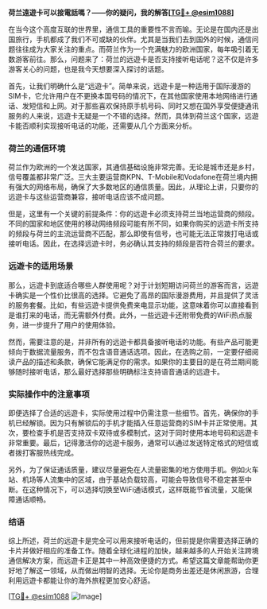 **荷兰遠遊卡可以接電話嗎？——你的疑问，我的解答[[TG💪+ @esim1088](https://t.me/s/esim1088)]**

在当今这个高度互联的世界里，通信工具的重要性不言而喻。无论是在国内还是出国旅行，手机都成了我们不可或缺的伙伴。尤其是当我们去到国外的时候，通信问题往往成为大家关注的重点。而荷兰作为一个充满魅力的欧洲国家，每年吸引着无数游客前往。那么，问题来了：荷兰的远遊卡是否支持接听电话呢？这不仅是许多游客关心的问题，也是我今天想要深入探讨的话题。

首先，让我们明确什么是“远遊卡”。简单来说，远遊卡是一种适用于国际漫游的SIM卡，它允许用户在不更换本国号码的情况下，在其他国家使用本地网络进行通话、发短信和上网。对于那些喜欢保持原手机号码、同时又想在国外享受便捷通讯服务的人来说，远遊卡无疑是一个不错的选择。然而，具体到荷兰这个国家，远遊卡能否顺利实现接听电话的功能，还需要从几个方面来分析。

### 荷兰的通信环境

荷兰作为欧洲的一个发达国家，其通信基础设施非常完善。无论是城市还是乡村，信号覆盖都非常广泛。三大主要运营商KPN、T-Mobile和Vodafone在荷兰境内拥有强大的网络布局，确保了大多数地区的通信质量。因此，从理论上讲，只要你的远遊卡与这些运营商兼容，接听电话应该不成问题。

但是，这里有一个关键的前提条件：你的远遊卡必须支持荷兰当地运营商的频段。不同的国家和地区使用的移动网络频段可能有所不同，如果你购买的远遊卡所支持的频段与荷兰的主流运营商不匹配，那么即使有信号，也可能无法正常拨打电话或接听电话。因此，在选择远遊卡时，务必确认其支持的频段是否符合荷兰的要求。

### 远遊卡的适用场景

那么，远遊卡到底适合哪些人群使用呢？对于计划短期访问荷兰的游客而言，远遊卡确实是一个性价比很高的选择。它避免了高昂的国际漫游费用，并且提供了灵活的服务套餐。比如，有些远遊卡提供免费来电显示功能，这意味着你可以直接看到是谁打来的电话，而无需额外付费。此外，一些远遊卡还附带免费的WiFi热点服务，进一步提升了用户的使用体验。

然而，需要注意的是，并非所有的远遊卡都具备接听电话的功能。有些产品可能更倾向于数据流量服务，而不包含语音通话选项。因此，在选购之前，一定要仔细阅读产品的描述和条款，确保它能满足你的需求。如果你的主要目的是在荷兰期间能够随时接听电话，那么最好选择那些明确标注支持语音通话的远遊卡。

### 实际操作中的注意事项

即便选择了合适的远遊卡，实际使用过程中仍需注意一些细节。首先，确保你的手机已经解锁。因为只有解锁后的手机才能插入任意运营商的SIM卡并正常使用。其次，要检查手机是否支持双卡双待或多模制式，这对于同时使用本地号码和远遊卡非常重要。最后，记得激活你的远遊卡服务，通常可以通过发送特定格式的短信或者拨打客服热线完成。

另外，为了保证通话质量，建议尽量避免在人流量密集的地方使用手机。例如火车站、机场等人流集中的区域，由于基站负载较高，可能会导致信号不稳定甚至中断。在这种情况下，可以选择切换至WiFi通话模式，这样既能节省流量，又能保障通话顺畅。

### 结语

综上所述，荷兰的远遊卡是完全可以用来接听电话的，但前提是你需要选择正确的卡片并做好相应的准备工作。随着全球化进程的加快，越来越多的人开始关注跨境通信解决方案，而远遊卡正是其中一种高效便捷的方式。希望这篇文章能帮助你更好地了解这一领域，从而做出明智的选择。无论你是商务出差还是休闲旅游，合理利用远遊卡都能让你的海外旅程更加安心舒适。

[[TG💪+ @esim1088](https://t.me/s/esim1088) ![Image](https://i.postimg.cc/4NQfJmqS/Snipaste-2025-05-13-00-14-12.png)]